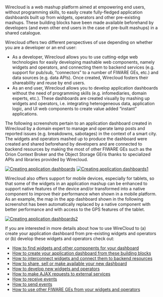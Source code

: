 Wirecloud is a web mashup platform aimed at empowering end users,
without programming skills, to easily create fully-fledged application
dashboards built up from widgets, operators and other pre-existing
mashups. These building blocks have been made available beforehand by
developers (and even other end users in the case of pre-built mashups)
in a shared catalogue.

Wirecloud offers two different perspectives of use depending on whether
you are a developer or an end user:

-   As a developer, Wirecloud allows you to use cutting-edge web
    technologies for easily developing mashable web components, namely
    widgets and operators, and connecting them to backend services (e.g.
    support for pub/sub, “connectors” to a number of FIWARE GEs, etc.)
    and data sources (e.g. data APIs). Once created, Wirecloud fosters
    their shareability and reuse by end users.
-   As an end user, Wirecloud allows you to develop application
    dashboards without the need of programming skills (e.g.
    infomediaries, domain experts, etc.). These dashboards are created
    visually by mashing up widgets and operators, i.e. integrating
    heterogeneous data, application logic, and UI web components to
    create value added “instant” applications.

The following screenshots pertain to an application dashboard created in
Wirecloud by a domain expert to manage and operate lamp posts and
reported issues (e.g. breakdowns, sabotages) in the context of a smart
city. The widgets and operators mashed up to produce the dashboard were
created and shared beforehand by developers and are connected to backend
resources by making the most of other FIWARE GEs such as the Orion
Context Broker and the Object Storage GEris thanks to specialized APIs
and libraries provided by Wirecloud.

[![Creating application
dashboards](uploads/2015/04/Creating-application-dashboards-1024x640.png)](uploads/2015/04/Creating-application-dashboards.png)
[![Creating application
dashboards1](uploads/2015/04/Creating-application-dashboards1-1024x639.png)](uploads/2015/04/Creating-application-dashboards1.png)

Wirecloud also offers support for mobile devices, especially for
tablets, so that some of the widgets in an application mashup can be
enhanced to support native features of the device and/or transformed
into a native component to improve their performance when shown in a
mobile platform. As an example, the map in the app dashboard shown in
the following screenshot has been automatically replaced by a native
component with better performance and with access to the GPS features of
the tablet.

[![Creating application
dashboards2](uploads/2015/04/Creating-application-dashboards2.png)](uploads/2015/04/Creating-application-dashboards2.png)

If you are interested in more details about how to use WireCloud to (a)
create your application dashboard from pre-existing widgets and
operators or (b) develop these widgets and operators check out:

-   [How to find widgets and other components for your
    dashboard](http://www.fiware.org/devguides/creating-application-dashboards/how-to-find-widgets-and-other-components-for-your-dashboard/)
-   [How to create your application dashboard from these building
    blocks](http://www.fiware.org/devguides/creating-application-dashboards/how-to-create-your-application-dashboard-from-these-building-blocks/)
-   [How to interconnect widgets and connect them to backend
    resources](http://www.fiware.org/devguides/creating-application-dashboards/how-to-interconnect-widgets-and-connect-them-to-backend-resources/)
-   [How to share, sell or make available your new
    dashboard](http://www.fiware.org/devguides/creating-application-dashboards/how-to-share-sell-or-make-available-your-new-dashboard/)
-   [How to develop new widgets and
    operators](http://www.fiware.org/devguides/creating-application-dashboards/how-to-develop-new-widgets-and-operators/)
-   [How to make AJAX requests to external
    services](http://www.fiware.org/devguides/creating-application-dashboards/how-to-make-ajax-requests-to-external-services/)
-   [How to receive
    events](http://www.fiware.org/devguides/creating-application-dashboards/how-to-receive-events/)
-   [How to send
    events](http://www.fiware.org/devguides/creating-application-dashboards/how-to-send-events/)
-   [How to use other FIWARE GEs from your widgets and
    operators](http://www.fiware.org/devguides/creating-application-dashboards/how-to-use-other-fiware-ges-from-your-widgets-and-operators/)

 

 
